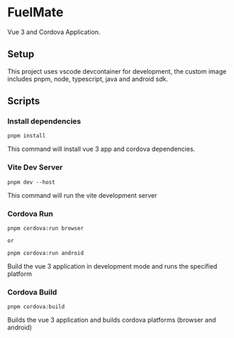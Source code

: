 # FuelMate

Vue 3 and Cordova Application.

## Setup

This project uses vscode devcontainer for development, the custom image includes pnpm, node, typescript, java and android sdk.

## Scripts

### Install dependencies

```
pnpm install
```

This command will install vue 3 app and cordova dependencies.

### Vite Dev Server

```
pnpm dev --host
```

This command will run the vite development server

### Cordova Run

```
pnpm cordova:run browser

or

pnpm cordova:run android
```

Build the vue 3 application in development mode and runs the specified platform

### Cordova Build

```
pnpm cordova:build
```

Builds the vue 3 application and builds cordova platforms (browser and android)
